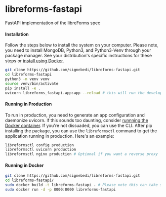 # libreforms-fastapi
FastAPI implementation of the libreForms spec

#### Installation

Follow the steps below to install the system on your computer. Please note, you need to install MongoDB, Python3, and Python3-Venv through your package manager. See your distribution's specific instructions for these steps or [install using Docker](#running-in-docker).

```bash
git clone https://github.com/signebedi/libreforms-fastapi.git
cd libreforms-fastapi
python3 -m venv venv
source venv/bin/activate
pip install -e .
uvicorn libreforms_fastapi.app:app --reload # this will run the development server
```

#### Running in Production

To run in production, you need to generate an app configuration and daemonize uvicorn. If this sounds too daunting, consider [runnning the Docker container](#running-in-docker). If you're not dissuaded, you can use the CLI. After pip installing the package, you can use the `libreformsctl` command to get the application running in production. Here's an example:

```bash
libreformsctl config production
libreformsctl uvicorn production 
libreformsctl nginx production # Optional if you want a reverse proxy 
```

#### Running in Docker

```bash
git clone https://github.com/signebedi/libreforms-fastapi.git
cd libreforms-fastapi/
sudo docker build -t libreforms-fastapi . # Please note this can take several minutes
sudo docker run -d -p 8000:8000 libreforms-fastapi
```

